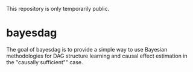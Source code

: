 
This repository is only temporarily public.

# bayesdag

<!-- badges: start -->
<!-- badges: end -->

The goal of bayesdag is to provide a simple way to use Bayesian methodologies for DAG structure learning and causal effect estimation in the "causally sufficient"" case.



